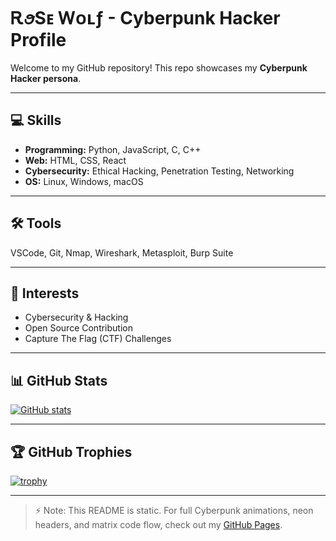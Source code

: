 # ᎡꪮSᴇ Ꮃᴏʟƒ - Cyberpunk Hacker Profile

Welcome to my GitHub repository! This repo showcases my **Cyberpunk Hacker persona**.

---

## 💻 Skills
- **Programming:** Python, JavaScript, C, C++  
- **Web:** HTML, CSS, React  
- **Cybersecurity:** Ethical Hacking, Penetration Testing, Networking  
- **OS:** Linux, Windows, macOS

---

## 🛠 Tools
VSCode, Git, Nmap, Wireshark, Metasploit, Burp Suite

---

## 🎯 Interests
- Cybersecurity & Hacking  
- Open Source Contribution  
- Capture The Flag (CTF) Challenges  

---

## 📊 GitHub Stats
[![GitHub stats](https://github-readme-stats.vercel.app/api?username=YOUR_USERNAME&show_icons=true&theme=dark)](https://github.com/YOUR_USERNAME)  

---

## 🏆 GitHub Trophies
[![trophy](https://github-profile-trophy.vercel.app/?username=YOUR_USERNAME&theme=dark)](https://github.com/YOUR_USERNAME)

---

> ⚡ Note: This README is static. For full Cyberpunk animations, neon headers, and matrix code flow, check out my [GitHub Pages](https://YOUR_USERNAME.github.io/RepoName).
